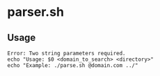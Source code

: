 # parser.sh

Usage
-----
```
Error: Two string parameters required.
echo "Usage: $0 <domain_to_search> <directory>"
echo "Example: ./parse.sh @domain.com ../"
```
